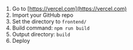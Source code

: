 1. Go to [https://vercel.com](https://vercel.com)
2. Import your GitHub repo
3. Set the directory to `frontend/`
4. Build command: `npm run build`
5. Output directory: `build`
6. Deploy
